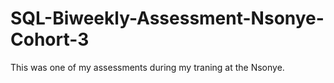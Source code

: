 # SQL-Biweekly-Assessment-Nsonye-Cohort-3
This was one of my assessments during my traning at the Nsonye.
